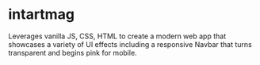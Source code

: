 # intartmag
Leverages vanilla JS, CSS, HTML to create a modern web app that showcases a variety of UI effects including a responsive Navbar that turns transparent and begins pink for mobile.

